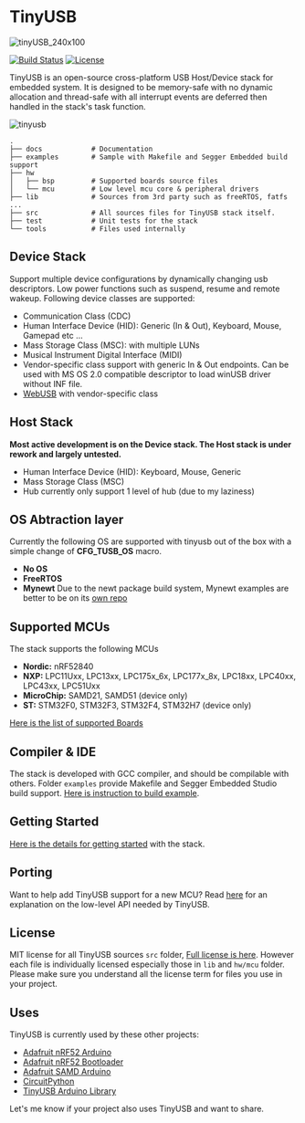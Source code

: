 # TinyUSB

![tinyUSB_240x100](https://user-images.githubusercontent.com/249515/62646655-f9393200-b978-11e9-9c53-484862f15503.png)

[![Build Status](https://travis-ci.org/hathach/tinyusb.svg?branch=master)](https://travis-ci.org/hathach/tinyusb) [![License](https://img.shields.io/badge/license-MIT-brightgreen.svg)](https://opensource.org/licenses/MIT)

TinyUSB is an open-source cross-platform USB Host/Device stack for embedded system. It is designed to be memory-safe with no dynamic allocation and thread-safe with all interrupt events are deferred then handled in the stack's task function.

![tinyusb](https://user-images.githubusercontent.com/249515/49858616-f60c9700-fe27-11e8-8627-e76936352ff7.png)

```
.
├── docs            # Documentation
├── examples        # Sample with Makefile and Segger Embedded build support
├── hw
│   ├── bsp         # Supported boards source files
│   └── mcu         # Low level mcu core & peripheral drivers
├── lib             # Sources from 3rd party such as freeRTOS, fatfs ...
├── src             # All sources files for TinyUSB stack itself.
├── test            # Unit tests for the stack
└── tools           # Files used internally
```

## Device Stack

Support multiple device configurations by dynamically changing usb descriptors. Low power functions such as suspend, resume and remote wakeup. Following device classes are supported:

- Communication Class (CDC)
- Human Interface Device (HID): Generic (In & Out), Keyboard, Mouse, Gamepad etc ...
- Mass Storage Class (MSC): with multiple LUNs
- Musical Instrument Digital Interface (MIDI)
- Vendor-specific class support with generic In & Out endpoints. Can be used with MS OS 2.0 compatible descriptor to load winUSB driver without INF file.
- [WebUSB](https://github.com/WICG/webusb) with vendor-specific class

## Host Stack

**Most active development is on the Device stack. The Host stack is under rework and largely untested.**

- Human Interface Device (HID): Keyboard, Mouse, Generic
- Mass Storage Class (MSC)
- Hub currently only support 1 level of hub (due to my laziness)

## OS Abtraction layer

Currently the following OS are supported with tinyusb out of the box with a simple change of **CFG_TUSB_OS** macro.

- **No OS**
- **FreeRTOS**
- **Mynewt** Due to the newt package build system, Mynewt examples are better to be on its [own repo](https://github.com/hathach/mynewt-tinyusb-example) 

## Supported MCUs

The stack supports the following MCUs

- **Nordic:** nRF52840
- **NXP:** LPC11Uxx, LPC13xx, LPC175x_6x, LPC177x_8x, LPC18xx, LPC40xx, LPC43xx, LPC51Uxx
- **MicroChip:** SAMD21, SAMD51 (device only)
- **ST:** STM32F0, STM32F3, STM32F4, STM32H7 (device only)

[Here is the list of supported Boards](docs/boards.md)

## Compiler & IDE

The stack is developed with GCC compiler, and should be compilable with others. Folder `examples` provide Makefile and Segger Embedded Studio build support. [Here is instruction to build example](examples/readme.md).

## Getting Started

[Here is the details for getting started](docs/getting_started.md) with the stack.

## Porting

Want to help add TinyUSB support for a new MCU? Read [here](docs/porting.md) for an explanation on the low-level API needed by TinyUSB.

## License

MIT license for all TinyUSB sources `src` folder, [Full license is here](LICENSE). However each file is individually licensed especially those in `lib` and `hw/mcu` folder. Please make sure you understand all the license term for files you use in your project.

## Uses

TinyUSB is currently used by these other projects:

* [Adafruit nRF52 Arduino](https://github.com/adafruit/Adafruit_nRF52_Arduino)
* [Adafruit nRF52 Bootloader](https://github.com/adafruit/Adafruit_nRF52_Bootloader)
* [Adafruit SAMD Arduino](https://github.com/adafruit/ArduinoCore-samd)
* [CircuitPython](https://github.com/adafruit/circuitpython)
* [TinyUSB Arduino Library](https://github.com/adafruit/Adafruit_TinyUSB_Arduino)

Let's me know if your project also uses TinyUSB and want to share.
